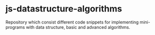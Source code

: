 # js-datastructure-algorithms
Repository which consist different code snippets for implementing mini-programs with data structure, basic and advanced algorithms.
